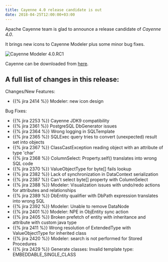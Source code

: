 ```yaml
---
title: Cayenne 4.0 release candidate is out
date: 2018-04-25T12:00:00+03:00
--- 
```


Apache Cayenne team is glad to announce a release candidate of _Cayenne 4.0_.

It brings new icons to Cayenne Modeler plus some minor bug fixes.

![Cayenne Modeler 4.0.RC1](/img/cayenne-modeler-40rc1.png)

Cayenne can be downloaded from [here](/download.html).

<div class="pb-3"><!-- gap 3rem --></div>
<h2 class="text-center">A full list of changes in this release:</h2>
<div class="pb-2"><!-- gap 2rem --></div>

Changes/New Features:

* {{% jira 2414 %}} Modeler: new icon design

Bug Fixes:

* {{% jira 2253 %}} Cayenne JDK9 compatibility
* {{% jira 2361 %}} PostgreSQL DbGenerator issues
* {{% jira 2364 %}} Wrong logging in SQLTemplate
* {{% jira 2365 %}} SQLExec query tries to convert (unexpected) result set into objects
* {{% jira 2367 %}} ClassCastException reading object with an attribute of type 'char'
* {{% jira 2368 %}} ColumnSelect: Property.self() translates into wrong SQL code
* {{% jira 2370 %}} ValueObjectType for byte[] fails lookup
* {{% jira 2382 %}} Lack of synchronization in DataContext serialization
* {{% jira 2387 %}} Can't select byte[] property with ColumnSelect
* {{% jira 2388 %}} Modeler: Visualization issues with undo/redo actions for attributes and relationships
* {{% jira 2389 %}} DbEntity qualifier with DbPath expression translates into wrong SQL
* {{% jira 2392 %}} Modeler: Unable to remove DataNode
* {{% jira 2401 %}} Modeler: NPE in ObjEntity sync action
* {{% jira 2405 %}} Broken prefetch of entity with inheritance and attribute with custom java type
* {{% jira 2411 %}} Wrong resolution of ExtendedType with ValueObjectType for inherited class
* {{% jira 2420 %}} Modeler: search is not performed for Stored Procedures
* {{% jira 2429 %}} Generate classes: Invalid template type: EMBEDDABLE_SINGLE_CLASS
